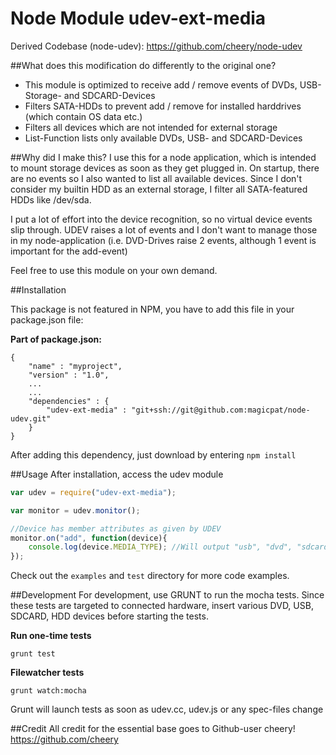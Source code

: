# Node Module udev-ext-media 

Derived Codebase (node-udev): 
https://github.com/cheery/node-udev

##What does this modification do differently to the original one?
- This module is optimized to receive add / remove events of DVDs, USB-Storage- and SDCARD-Devices
- Filters SATA-HDDs to prevent add / remove for installed harddrives (which contain OS data etc.)
- Filters all devices which are not intended for external storage
- List-Function lists only available DVDs, USB- and SDCARD-Devices 

##Why did I make this?
I use this for a node application, which is intended to mount storage devices as
soon as they get plugged in. On startup, there are no events so I also wanted to list all
available devices. Since I don't consider my builtin HDD as an external storage,
I filter all SATA-featured HDDs like /dev/sda.

I put a lot of effort into the device recognition, so no virtual device events slip through.
UDEV raises a lot of events and I don't want to manage those in my node-application (i.e. 
DVD-Drives raise 2 events, although 1 event is important for the add-event)

Feel free to use this module on your own demand.

##Installation

This package is not featured in NPM, you have to add this file in your package.json
file:

**Part of package.json:**
```
{
    "name" : "myproject",
    "version" : "1.0",
    ...
    ...
    "dependencies" : {
        "udev-ext-media" : "git+ssh://git@github.com:magicpat/node-udev.git"
    }
}
```

After adding this dependency, just download by entering `npm install`

##Usage
After installation, access the udev module
```javascript
var udev = require("udev-ext-media");

var monitor = udev.monitor();

//Device has member attributes as given by UDEV
monitor.on("add", function(device){
    console.log(device.MEDIA_TYPE); //Will output "usb", "dvd", "sdcard", else "unknown"  
});
```

Check out the `examples` and `test` directory for more code examples.

##Development
For development, use GRUNT to run the mocha tests.
Since these tests are targeted to connected hardware, insert various DVD,
USB, SDCARD, HDD devices before starting the tests.

**Run one-time tests**
```
grunt test
```

**Filewatcher tests**
```
grunt watch:mocha
```
Grunt will launch tests as soon as udev.cc, udev.js or any spec-files change

##Credit
All credit for the essential base goes to Github-user cheery!
https://github.com/cheery
